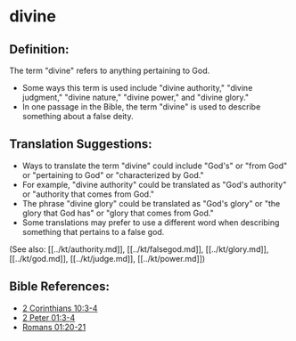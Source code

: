 # divine #

## Definition: ##

The term "divine" refers to anything pertaining to God.

* Some ways this term is used include "divine authority," "divine judgment," "divine nature," "divine power," and "divine glory."
* In one passage in the Bible, the term "divine" is used to describe something about a false deity.

## Translation Suggestions: ##

* Ways to translate the term "divine" could include "God's" or "from God" or "pertaining to God" or "characterized by God."
* For example, "divine authority" could be translated as "God's authority" or "authority that comes from God."
* The phrase "divine glory" could be translated as "God's glory" or "the glory that God has" or "glory that comes from God."
* Some translations may prefer to use a different word when describing something that pertains to a false god.

(See also: [[../kt/authority.md]], [[../kt/falsegod.md]], [[../kt/glory.md]], [[../kt/god.md]], [[../kt/judge.md]], [[../kt/power.md]])

## Bible References: ##

* [2 Corinthians 10:3-4](en/tn/2co/help/10/03)
* [2 Peter 01:3-4](en/tn/2pe/help/01/03)
* [Romans 01:20-21](en/tn/rom/help/01/20)